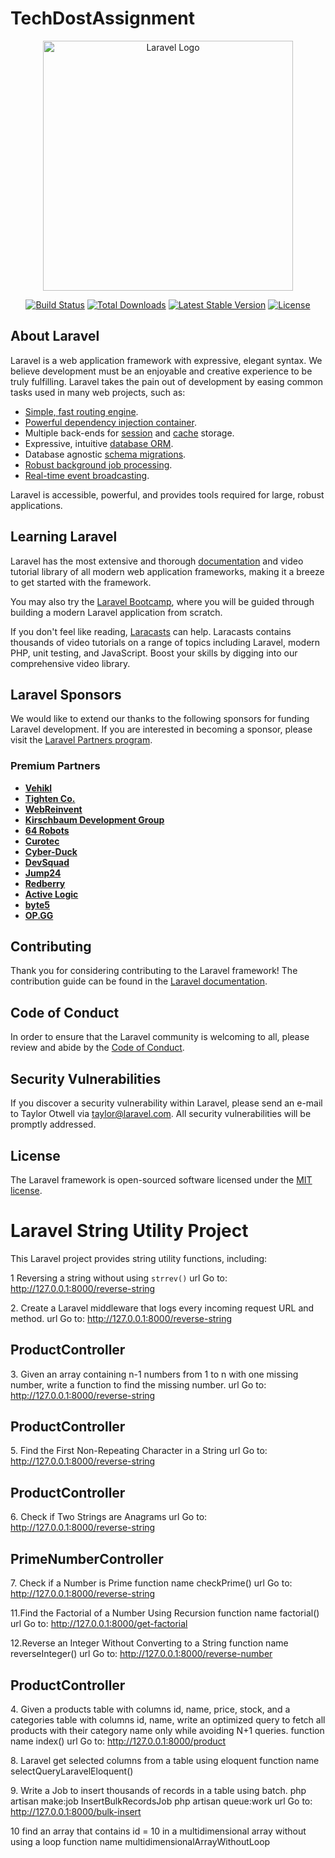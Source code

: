# TechDostAssignment

<p align="center"><a href="https://laravel.com" target="_blank"><img src="https://raw.githubusercontent.com/laravel/art/master/logo-lockup/5%20SVG/2%20CMYK/1%20Full%20Color/laravel-logolockup-cmyk-red.svg" width="400" alt="Laravel Logo"></a></p>

<p align="center">
<a href="https://github.com/laravel/framework/actions"><img src="https://github.com/laravel/framework/workflows/tests/badge.svg" alt="Build Status"></a>
<a href="https://packagist.org/packages/laravel/framework"><img src="https://img.shields.io/packagist/dt/laravel/framework" alt="Total Downloads"></a>
<a href="https://packagist.org/packages/laravel/framework"><img src="https://img.shields.io/packagist/v/laravel/framework" alt="Latest Stable Version"></a>
<a href="https://packagist.org/packages/laravel/framework"><img src="https://img.shields.io/packagist/l/laravel/framework" alt="License"></a>
</p>

## About Laravel

Laravel is a web application framework with expressive, elegant syntax. We believe development must be an enjoyable and creative experience to be truly fulfilling. Laravel takes the pain out of development by easing common tasks used in many web projects, such as:

- [Simple, fast routing engine](https://laravel.com/docs/routing).
- [Powerful dependency injection container](https://laravel.com/docs/container).
- Multiple back-ends for [session](https://laravel.com/docs/session) and [cache](https://laravel.com/docs/cache) storage.
- Expressive, intuitive [database ORM](https://laravel.com/docs/eloquent).
- Database agnostic [schema migrations](https://laravel.com/docs/migrations).
- [Robust background job processing](https://laravel.com/docs/queues).
- [Real-time event broadcasting](https://laravel.com/docs/broadcasting).

Laravel is accessible, powerful, and provides tools required for large, robust applications.

## Learning Laravel

Laravel has the most extensive and thorough [documentation](https://laravel.com/docs) and video tutorial library of all modern web application frameworks, making it a breeze to get started with the framework.

You may also try the [Laravel Bootcamp](https://bootcamp.laravel.com), where you will be guided through building a modern Laravel application from scratch.

If you don't feel like reading, [Laracasts](https://laracasts.com) can help. Laracasts contains thousands of video tutorials on a range of topics including Laravel, modern PHP, unit testing, and JavaScript. Boost your skills by digging into our comprehensive video library.

## Laravel Sponsors

We would like to extend our thanks to the following sponsors for funding Laravel development. If you are interested in becoming a sponsor, please visit the [Laravel Partners program](https://partners.laravel.com).

### Premium Partners

- **[Vehikl](https://vehikl.com/)**
- **[Tighten Co.](https://tighten.co)**
- **[WebReinvent](https://webreinvent.com/)**
- **[Kirschbaum Development Group](https://kirschbaumdevelopment.com)**
- **[64 Robots](https://64robots.com)**
- **[Curotec](https://www.curotec.com/services/technologies/laravel/)**
- **[Cyber-Duck](https://cyber-duck.co.uk)**
- **[DevSquad](https://devsquad.com/hire-laravel-developers)**
- **[Jump24](https://jump24.co.uk)**
- **[Redberry](https://redberry.international/laravel/)**
- **[Active Logic](https://activelogic.com)**
- **[byte5](https://byte5.de)**
- **[OP.GG](https://op.gg)**

## Contributing

Thank you for considering contributing to the Laravel framework! The contribution guide can be found in the [Laravel documentation](https://laravel.com/docs/contributions).

## Code of Conduct

In order to ensure that the Laravel community is welcoming to all, please review and abide by the [Code of Conduct](https://laravel.com/docs/contributions#code-of-conduct).

## Security Vulnerabilities

If you discover a security vulnerability within Laravel, please send an e-mail to Taylor Otwell via [taylor@laravel.com](mailto:taylor@laravel.com). All security vulnerabilities will be promptly addressed.

## License

The Laravel framework is open-sourced software licensed under the [MIT license](https://opensource.org/licenses/MIT).

# Laravel String Utility Project

This Laravel project provides string utility functions, including:

1 Reversing a string without using `strrev()`
    url Go to: http://127.0.0.1:8000/reverse-string

2.​ Create a Laravel middleware that logs every incoming request URL and method.
    url Go to: http://127.0.0.1:8000/reverse-string
## ProductController

3.​ Given an array containing n-1 numbers from 1 to n with one missing number, write a
    function to find the missing number.
    url Go to: http://127.0.0.1:8000/reverse-string
## ProductController

5.​ Find the First Non-Repeating Character in a String
    url Go to: http://127.0.0.1:8000/reverse-string
## ProductController

6.​ Check if Two Strings are Anagrams
    url Go to: http://127.0.0.1:8000/reverse-string

## PrimeNumberController
7.​ Check if a Number is Prime
    function name checkPrime()
    url Go to: http://127.0.0.1:8000/reverse-string

11.​Find the Factorial of a Number Using Recursion
    function name factorial()
    url Go to: http://127.0.0.1:8000/get-factorial

12.​Reverse an Integer Without Converting to a String
    function name reverseInteger()
    url Go to: http://127.0.0.1:8000/reverse-number


## ProductController
4.​ Given a products table with columns id, name, price, stock, and a categories table
    with columns id, name, write an optimized query to fetch all products with their
    category name only while avoiding N+1 queries.
    function name index()
    url Go to: http://127.0.0.1:8000/product

8.​ Laravel get selected columns from a table using eloquent
   function name selectQueryLaravelEloquent()

9.​ Write a Job to insert thousands of records in a table using batch.
    php artisan make:job InsertBulkRecordsJob
    php artisan queue:work
    url Go to: http://127.0.0.1:8000/bulk-insert

10 find an array that contains id = 10 in a multidimensional array without using a loop
    function name multidimensionalArrayWithoutLoop



